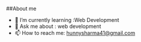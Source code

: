 ##About me
- 🌱 I’m currently learning :Web Development
- 💬 Ask me about : web development
- 📫 How to reach me: hunnysharma41@gmail.com
